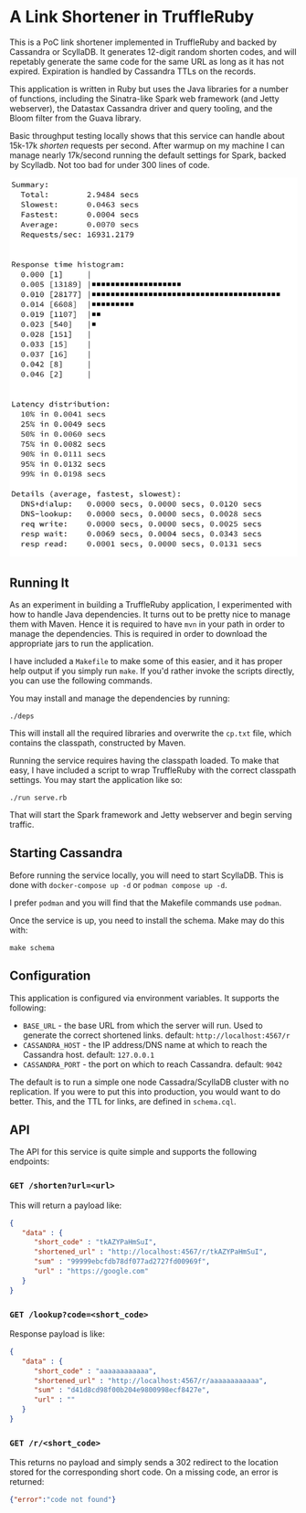 A Link Shortener in TruffleRuby
===============================

This is a PoC link shortener implemented in TruffleRuby and backed by Cassandra
or ScyllaDB. It generates 12-digit random shorten codes, and will repetably
generate the same code for the same URL as long as it has not expired.
Expiration is handled by Cassandra TTLs on the records.

This application is written in Ruby but uses the Java libraries for a number of
functions, including the Sinatra-like Spark web framework (and Jetty
webserver), the Datastax Cassandra driver and query tooling, and the Bloom
filter from the Guava library.

Basic throughput testing locally shows that this service can handle about
15k-17k *shorten* requests per second. After warmup on my machine I can manage
nearly 17k/second running the default settings for Spark, backed by Scylladb.
Not too bad for under 300 lines of code.

![](./images/performance.png)

Running It
----------

As an experiment in building a TruffleRuby application, I experimented with how
to handle Java dependencies. It turns out to be pretty nice to manage them with
Maven.  Hence it is required to have `mvn` in your path in order to manage the
dependencies.  This is required in order to download the appropriate jars to
run the application.

I have included a `Makefile` to make some of this easier, and it has proper
help output if you simply run `make`. If you'd rather invoke the scripts
directly, you can use the following commands.

You may install and manage the dependencies by running:
```
./deps
```

This will install all the required libraries and overwrite the `cp.txt` file,
which contains the classpath, constructed by Maven.

Running the service requires having the classpath loaded. To make that easy, I
have included a script to wrap TruffleRuby with the correct classpath settings.
You may start the application like so:

```
./run serve.rb
```

That will start the Spark framework and Jetty webserver and begin serving
traffic.

Starting Cassandra
------------------

Before running the service locally, you will need to start ScyllaDB. This is
done with `docker-compose up -d` or `podman compose up -d`.

I prefer `podman` and you will find that the Makefile commands use `podman`.

Once the service is up, you need to install the schema. Make may do this with:

```
make schema
```

Configuration
-------------

This application is configured via environment variables. It supports the following:

 * `BASE_URL` - the base URL from which the server will run. Used to generate
   the correct shortened links. default: `http://localhost:4567/r`
 * `CASSANDRA_HOST` - the IP address/DNS name at which to reach the Cassandra host.
   default: `127.0.0.1`
 * `CASSANDRA_PORT` - the port on which to reach Cassandra. default: `9042`

The default is to run a simple one node Cassadra/ScyllaDB cluster with no replication.
If you were to put this into production, you would want to do better. This, and
the TTL for links, are defined in `schema.cql`.

API
---

The API for this service is quite simple and supports the following endpoints:

### `GET /shorten?url=<url>`

This will return a payload like:
```json
{
   "data" : {
      "short_code" : "tkAZYPaHmSuI",
      "shortened_url" : "http://localhost:4567/r/tkAZYPaHmSuI",
      "sum" : "99999ebcfdb78df077ad2727fd00969f",
      "url" : "https://google.com"
   }
}
```

### `GET /lookup?code=<short_code>`

Response payload is like:

```json
{
   "data" : {
      "short_code" : "aaaaaaaaaaaa",
      "shortened_url" : "http://localhost:4567/r/aaaaaaaaaaaa",
      "sum" : "d41d8cd98f00b204e9800998ecf8427e",
      "url" : ""
   }
}
```

### `GET /r/<short_code>`

This returns no payload and simply sends a 302 redirect to the location stored
for the corresponding short code. On a missing code, an error is returned:

```json
{"error":"code not found"}
```
